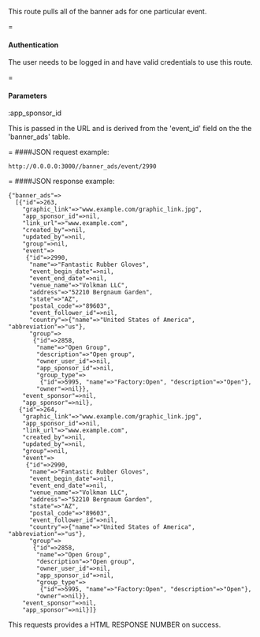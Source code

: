 This route pulls all of the banner ads for one particular event.

=
#### Authentication

The user needs to be logged in and have valid credentials to use this route.

=
#### Parameters

:app_sponsor_id

This is passed in the URL and is derived from the 'event_id' field on the the 'banner_ads' table.

=
####JSON request example:
```
http://0.0.0.0:3000//banner_ads/event/2990
```

=
####JSON response example:
```
{"banner_ads"=>
  [{"id"=>263,
    "graphic_link"=>"www.example.com/graphic_link.jpg",
    "app_sponsor_id"=>nil,
    "link_url"=>"www.example.com",
    "created_by"=>nil,
    "updated_by"=>nil,
    "group"=>nil,
    "event"=>
     {"id"=>2990,
      "name"=>"Fantastic Rubber Gloves",
      "event_begin_date"=>nil,
      "event_end_date"=>nil,
      "venue_name"=>"Volkman LLC",
      "address"=>"52210 Bergnaum Garden",
      "state"=>"AZ",
      "postal_code"=>"89603",
      "event_follower_id"=>nil,
      "country"=>{"name"=>"United States of America", "abbreviation"=>"us"},
      "group"=>
       {"id"=>2858,
        "name"=>"Open Group",
        "description"=>"Open group",
        "owner_user_id"=>nil,
        "app_sponsor_id"=>nil,
        "group_type"=>
         {"id"=>5995, "name"=>"Factory:Open", "description"=>"Open"},
        "owner"=>nil}},
    "event_sponsor"=>nil,
    "app_sponsor"=>nil},
   {"id"=>264,
    "graphic_link"=>"www.example.com/graphic_link.jpg",
    "app_sponsor_id"=>nil,
    "link_url"=>"www.example.com",
    "created_by"=>nil,
    "updated_by"=>nil,
    "group"=>nil,
    "event"=>
     {"id"=>2990,
      "name"=>"Fantastic Rubber Gloves",
      "event_begin_date"=>nil,
      "event_end_date"=>nil,
      "venue_name"=>"Volkman LLC",
      "address"=>"52210 Bergnaum Garden",
      "state"=>"AZ",
      "postal_code"=>"89603",
      "event_follower_id"=>nil,
      "country"=>{"name"=>"United States of America", "abbreviation"=>"us"},
      "group"=>
       {"id"=>2858,
        "name"=>"Open Group",
        "description"=>"Open group",
        "owner_user_id"=>nil,
        "app_sponsor_id"=>nil,
        "group_type"=>
         {"id"=>5995, "name"=>"Factory:Open", "description"=>"Open"},
        "owner"=>nil}},
    "event_sponsor"=>nil,
    "app_sponsor"=>nil}]}
```

This requests provides a HTML RESPONSE NUMBER on success.